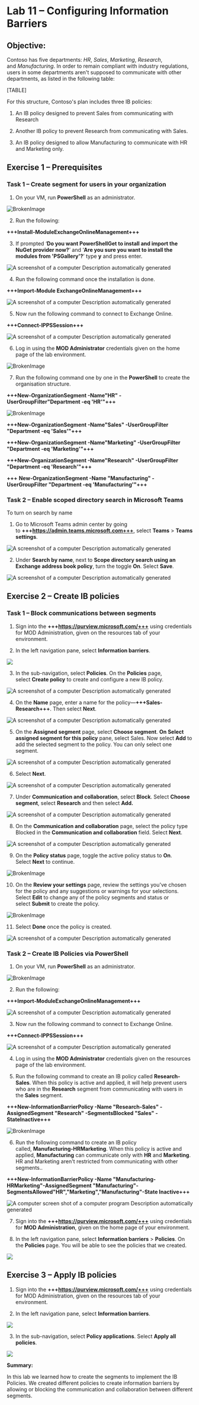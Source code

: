 # Lab 11 – Configuring Information Barriers

## Objective:

Contoso has five departments: *HR*, *Sales*, *Marketing*, *Research*,
and *Manufacturing*. In order to remain compliant with industry
regulations, users in some departments aren't supposed to communicate
with other departments, as listed in the following table:

[TABLE]

For this structure, Contoso's plan includes three IB policies:

1.  An IB policy designed to prevent Sales from communicating with
    Research

2.  Another IB policy to prevent Research from communicating with Sales.

3.  An IB policy designed to allow Manufacturing to communicate with HR
    and Marketing only.

## Exercise 1 – Prerequisites

### Task 1 – Create segment for users in your organization

1.  On your VM, run **PowerShell** as an administrator.

![BrokenImage](./media/image1.png)

2.  Run the following:

**+++Install-ModuleExchangeOnlineManagement+++**

3.  If prompted ‘**Do you want PowerShellGet to install and import the
    NuGet provider now?**’ and ‘**Are you sure you want to install the
    modules from 'PSGallery'?**’ type **y** and press enter.

![A screenshot of a computer Description automatically
generated](./media/image2.png)

4.  Run the following command once the installation is done.

**+++Import-Module ExchangeOnlineManagement+++**

![A screenshot of a computer Description automatically
generated](./media/image3.png)

5.  Now run the following command to connect to Exchange Online.

**+++Connect-IPPSSession+++**

![A screenshot of a computer Description automatically
generated](./media/image4.png)

6.  Log in using the **MOD Administrator** credentials given on the home
    page of the lab environment.

![BrokenImage](./media/image5.png)

7.  Run the following command one by one in the **PowerShell** to create
    the organisation structure.

**+++New-OrganizationSegment -Name"HR" -UserGroupFilter"Department -eq
'HR'"+++**

![BrokenImage](./media/image6.png)

**+++New-OrganizationSegment -Name"Sales" -UserGroupFilter "Department
-eq 'Sales'"+++**

**+++New-OrganizationSegment -Name"Marketing" -UserGroupFilter
"Department -eq 'Marketing'"+++**

**+++New-OrganizationSegment -Name"Research" -UserGroupFilter
"Department -eq 'Research'"+++**

**+++** **New-OrganizationSegment -Name "Manufacturing" -UserGroupFilter
"Department -eq 'Manufacturing'"+++**

### Task 2 – Enable scoped directory search in Microsoft Teams

To turn on search by name

1.  Go to Microsoft Teams admin center by going
    to **+++https://admin.teams.microsoft.com+++**,
    select **Teams** \> **Teams settings**.

![A screenshot of a computer Description automatically
generated](./media/image7.png)

2.  Under **Search by name**, next to **Scope directory search using an
    Exchange address book policy**, turn the toggle **On**.
    Select **Save**.

![A screenshot of a computer Description automatically
generated](./media/image8.png)

## Exercise 2 – Create IB policies

### Task 1 – Block communications between segments

1.  Sign into the **+++https://purview.microsoft.com/+++** using
    credentials for MOD Administration, given on the resources tab of
    your environment.

2.  In the left navigation pane, select **Information barriers**.

![](./media/image9.png)

3.  In the sub-navigation, select **Policies**. On
    the **Policies** page, select **Create policy** to create and
    configure a new IB policy.

![A screenshot of a computer Description automatically
generated](./media/image10.png)

4.  On the **Name** page, enter a name for the
    policy—**+++Sales-Research+++**. Then select **Next**.

![A screenshot of a computer Description automatically
generated](./media/image11.png)

5.  On the **Assigned segment** page, select **Choose segment**. **On
    Select assigned segment for this policy** pane, select Sales. Now
    select **Add** to add the selected segment to the policy. You can
    only select one segment.

![A screenshot of a computer Description automatically
generated](./media/image12.png)

6.  Select **Next**.

![A screenshot of a computer Description automatically
generated](./media/image13.png)

7.  Under **Communication and collaboration**, select **Block**.
    Select **Choose segment**, select **Research** and then
    select **Add.**

![A screenshot of a computer Description automatically
generated](./media/image14.png)

8.  On the **Communication and collaboration** page, select the policy
    type Blocked in the **Communication and collaboration** field.
    Select **Next**.

![A screenshot of a computer Description automatically
generated](./media/image15.png)

9.  On the **Policy status** page, toggle the active policy status
    to **On**. Select **Next** to continue.

![BrokenImage](./media/image16.png)

10. On the **Review your settings** page, review the settings you've
    chosen for the policy and any suggestions or warnings for your
    selections. Select **Edit** to change any of the policy segments and
    status or select **Submit** to create the policy.

![BrokenImage](./media/image17.png)

11. Select **Done** once the policy is created.

![A screenshot of a computer Description automatically
generated](./media/image18.png)

### Task 2 – Create IB Policies via PowerShell

1.  On your VM, run **PowerShell** as an administrator.

![BrokenImage](./media/image1.png)

2.  Run the following:

**+++Import-ModuleExchangeOnlineManagement+++**

![A screenshot of a computer Description automatically
generated](./media/image19.png)

3.  Now run the following command to connect to Exchange Online.

**+++Connect-IPPSSession+++**

![A screenshot of a computer Description automatically
generated](./media/image4.png)

4.  Log in using the **MOD Administrator** credentials given on the
    resources page of the lab environment.

5.  Run the following command to create an IB policy
    called **Research-Sales**. When this policy is active and applied,
    it will help prevent users who are in the **Research** segment from
    communicating with users in the **Sales** segment.

**+++New-InformationBarrierPolicy -Name "Research-Sales" -AssignedSegment "Research" -SegmentsBlocked "Sales" -StateInactive+++**

![BrokenImage](./media/image20.png)

6.  Run the following command to create an IB policy
    called, **Manufacturing-HRMarketing**. When this policy is active
    and applied, **Manufacturing** can communicate only
    with **HR** and **Marketing**. HR and Marketing aren't restricted
    from communicating with other segments..

**+++New-InformationBarrierPolicy -Name "Manufacturing-HRMarketing"-AssignedSegment "Manufacturing"-SegmentsAllowed"HR","Marketing","Manufacturing"-State Inactive+++**

![A computer screen shot of a computer program Description automatically
generated](./media/image21.png)

7.  Sign into the **+++https://purview.microsoft.com/+++** using
    credentials for **MOD Administration**, given on the home page of
    your environment.

8.  In the left navigation pane, select **Information
    barriers** \> **Policies**. On the **Policies** page. You will be
    able to see the policies that we created.

![](./media/image22.png)

## Exercise 3 – Apply IB policies

1.  Sign into the **+++https://purview.microsoft.com/+++** using
    credentials for MOD Administration, given on the resources tab of
    your environment.

2.  In the left navigation pane, select **Information barriers**.

![](./media/image9.png)

3.  In the sub-navigation, select **Policy applications**. Select
    **Apply all policies**.

![](./media/image23.png)

**Summary:**

In this lab we learned how to create the segments to implement the IB
Policies. We created different policies to create information barriers
by allowing or blocking the communication and collaboration between
different segments.
